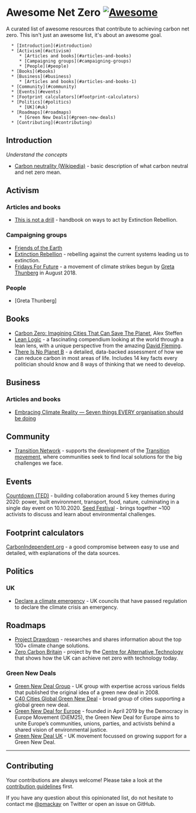 # Awesome Net Zero [![Awesome](https://cdn.rawgit.com/sindresorhus/awesome/d7305f38d29fed78fa85652e3a63e154dd8e8829/media/badge.svg)](https://github.com/sindresorhus/awesome)

A curated list of awesome resources that contribute to achieving carbon net zero. This isn't just an awesome list, it's about an awesome goal.

      * [Introduction](#introduction)
      * [Activism](#activism)
         * [Articles and books](#articles-and-books)
         * [Campaigning groups](#campaigning-groups)
         * [People](#people)
      * [Books](#books)
      * [Business](#business)
         * [Articles and books](#articles-and-books-1)
      * [Community](#community)
      * [Events](#events)
      * [Footprint calculators](#footprint-calculators)
      * [Politics](#politics)
         * [UK](#uk)
      * [Roadmaps](#roadmaps)
         * [Green New Deals](#green-new-deals)
      * [Contributing](#contributing)

## Introduction

*Understand the concepts*

* [Carbon neutrality (Wikipedia)](https://en.wikipedia.org/wiki/Carbon_neutrality) - basic description of what carbon neutral and net zero mean.


## Activism

### Articles and books

* [This is not a drill](https://www.penguin.co.uk/books/314/314671/this-is-not-a-drill/9780141991443.html) - handbook on ways to act by Extinction Rebellion.

### Campaigning groups

* [Friends of the Earth](https://friendsoftheearth.uk/)
* [Extinction Rebellion](https://rebellion.earth/) - rebelling against the current systems leading us to extinction.
* [Fridays For Future](https://www.fridaysforfuture.org/) - a movement of climate strikes begun by [Greta Thunberg](https://twitter.com/GretaThunberg) in August 2018.
### People

* [Greta Thunberg]

## Books

* [Carbon Zero: Imagining Cities That Can Save The Planet](http://www.alexsteffen.com/books), Alex Steffen
* [Lean Logic](https://www.chelseagreen.com/product/lean-logic/) - a fascinating compendium looking at the world through a lean lens, with a unique perspective from the amazing [David Fleming](https://en.wikipedia.org/wiki/David_Fleming_(writer)).
* [There Is No Planet B](https://theresnoplanetb.net/) - a detailed, data-backed assessment of how we can reduce carbon in most areas of life. Includes 14 key facts every politician should know and 8 ways of thinking that we need to develop.


## Business

### Articles and books

* [Embracing Climate Reality — Seven things EVERY organisation should be doing](https://medium.com/@edgillespie2018/embracing-climate-reality-seven-things-every-organisation-should-be-doing-852cfee2945d)


## Community

* [Transition Network](https://transitionnetwork.org/) - supports the development of the [Transition movement](https://transitionnetwork.org/about-the-movement/what-is-transition/), where communities seek to find local solutions for the big challenges we face.


## Events

[Countdown (TED)](https://countdown.ted.com/) - building collaboration around 5 key themes during 2020: power, built environment, transport, food, nature, culminating in a single day event on 10.10.2020.
[Seed Festival](https://www.hawkwoodcollege.co.uk/seed-festival/) - brings together ~100 activists to discuss and learn about environmental challenges.


## Footprint calculators

[CarbonIndependent.org](https://www.carbonindependent.org/) - a good compromise between easy to use and detailed, with explanations of the data sources.


## Politics

### UK

* [Declare a climate emergency](https://www.climateemergency.uk/) - UK councils that have passed regulation to declare the climate crisis an emergency.


## Roadmaps

* [Project Drawdown](https://www.drawdown.org/) - researches and shares information about the top 100+ climate change solutions.
* [Zero Carbon Britain](https://www.cat.org.uk/info-resources/zero-carbon-britain/) - project by the [Centre for Alternative Technology](https://www.cat.org.uk) that shows how the UK can achieve net zero with technology today.

### Green New Deals

* [Green New Deal Group](https://greennewdealgroup.org/) - UK group with expertise across various fields that published the original idea of a green new deal in 2008.
* [C40 Cities Global Green New Deal](https://www.c40.org/other/the-global-green-new-deal) - broad group of cities supporting a global green new deal.
* [Green New Deal for Europe](https://www.gndforeurope.com/) - founded in April 2019 by the Democracy in Europe Movement (DiEM25), the Green New Deal for Europe aims to unite Europe’s communities, unions, parties, and activists behind a shared vision of environmental justice.
* [Green New Deal UK](https://www.greennewdealuk.org/) - UK movement focussed on growing support for a Green New Deal.



---

## Contributing

Your contributions are always welcome! Please take a look at the [contribution guidelines](https://github.com/pmackay/awesome-net-zero/blob/master/CONTRIBUTING.md) first.

If you have any question about this opinionated list, do not hesitate to contact me [@pmackay](https://twitter.com/pmackay) on Twitter or open an issue on GitHub.
